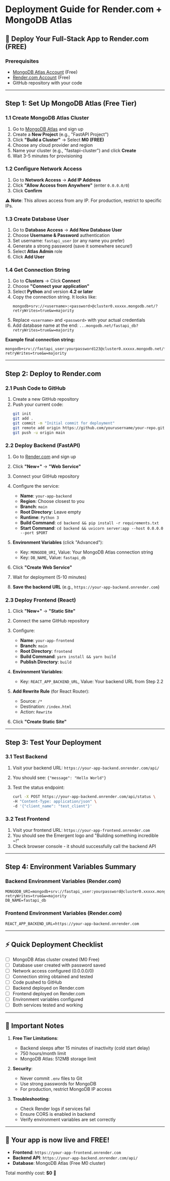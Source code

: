# Deployment Guide for Render.com + MongoDB Atlas

## 🚀 Deploy Your Full-Stack App to Render.com (FREE)

### Prerequisites
- [MongoDB Atlas Account](https://www.mongodb.com/cloud/atlas/register) (Free)
- [Render.com Account](https://render.com) (Free)
- GitHub repository with your code

---

## Step 1: Set Up MongoDB Atlas (Free Tier)

### 1.1 Create MongoDB Atlas Cluster
1. Go to [MongoDB Atlas](https://www.mongodb.com/cloud/atlas/register) and sign up
2. Create a **New Project** (e.g., "FastAPI Project")
3. Click **"Build a Cluster"** → Select **M0 (FREE)**
4. Choose any cloud provider and region
5. Name your cluster (e.g., "fastapi-cluster") and click **Create**
6. Wait 3-5 minutes for provisioning

### 1.2 Configure Network Access
1. Go to **Network Access** → **Add IP Address**
2. Click **"Allow Access from Anywhere"** (enter `0.0.0.0/0`)
3. Click **Confirm**

⚠️ **Note**: This allows access from any IP. For production, restrict to specific IPs.

### 1.3 Create Database User
1. Go to **Database Access** → **Add New Database User**
2. Choose **Username & Password** authentication
3. Set username: `fastapi_user` (or any name you prefer)
4. Generate a strong password (save it somewhere secure!)
5. Select **Atlas Admin** role
6. Click **Add User**

### 1.4 Get Connection String
1. Go to **Clusters** → Click **Connect**
2. Choose **"Connect your application"**
3. Select **Python** and version **4.2 or later**
4. Copy the connection string. It looks like:
   ```
   mongodb+srv://<username>:<password>@cluster0.xxxxx.mongodb.net/?retryWrites=true&w=majority
   ```
5. Replace `<username>` and `<password>` with your actual credentials
6. Add database name at the end: `...mongodb.net/fastapi_db?retryWrites=true&w=majority`

**Example final connection string:**
```
mongodb+srv://fastapi_user:yourpassword123@cluster0.xxxxx.mongodb.net/fastapi_db?retryWrites=true&w=majority
```

---

## Step 2: Deploy to Render.com

### 2.1 Push Code to GitHub
1. Create a new GitHub repository
2. Push your current code:
   ```bash
   git init
   git add .
   git commit -m "Initial commit for deployment"
   git remote add origin https://github.com/yourusername/your-repo.git
   git push -u origin main
   ```

### 2.2 Deploy Backend (FastAPI)
1. Go to [Render.com](https://render.com) and sign up
2. Click **"New+"** → **"Web Service"**
3. Connect your GitHub repository
4. Configure the service:
   - **Name**: `your-app-backend`
   - **Region**: Choose closest to you
   - **Branch**: `main`
   - **Root Directory**: Leave empty
   - **Runtime**: `Python 3`
   - **Build Command**: `cd backend && pip install -r requirements.txt`
   - **Start Command**: `cd backend && uvicorn server:app --host 0.0.0.0 --port $PORT`

5. **Environment Variables** (click "Advanced"):
   - Key: `MONGODB_URI`, Value: Your MongoDB Atlas connection string
   - Key: `DB_NAME`, Value: `fastapi_db`

6. Click **"Create Web Service"**
7. Wait for deployment (5-10 minutes)
8. **Save the backend URL** (e.g., `https://your-app-backend.onrender.com`)

### 2.3 Deploy Frontend (React)
1. Click **"New+"** → **"Static Site"**
2. Connect the same GitHub repository
3. Configure:
   - **Name**: `your-app-frontend`
   - **Branch**: `main`
   - **Root Directory**: `frontend`
   - **Build Command**: `yarn install && yarn build`
   - **Publish Directory**: `build`

4. **Environment Variables**:
   - Key: `REACT_APP_BACKEND_URL`, Value: Your backend URL from Step 2.2

5. **Add Rewrite Rule** (for React Router):
   - Source: `/*`
   - Destination: `/index.html`
   - Action: `Rewrite`

6. Click **"Create Static Site"**

---

## Step 3: Test Your Deployment

### 3.1 Test Backend
1. Visit your backend URL: `https://your-app-backend.onrender.com/api/`
2. You should see: `{"message": "Hello World"}`

3. Test the status endpoint:
   ```bash
   curl -X POST https://your-app-backend.onrender.com/api/status \
   -H "Content-Type: application/json" \
   -d '{"client_name": "test_client"}'
   ```

### 3.2 Test Frontend
1. Visit your frontend URL: `https://your-app-frontend.onrender.com`
2. You should see the Emergent logo and "Building something incredible ~!"
3. Check browser console - it should successfully call the backend API

---

## Step 4: Environment Variables Summary

### Backend Environment Variables (Render.com)
```
MONGODB_URI=mongodb+srv://fastapi_user:yourpassword@cluster0.xxxxx.mongodb.net/fastapi_db?retryWrites=true&w=majority
DB_NAME=fastapi_db
```

### Frontend Environment Variables (Render.com)
```
REACT_APP_BACKEND_URL=https://your-app-backend.onrender.com
```

---

## ⚡ Quick Deployment Checklist

- [ ] MongoDB Atlas cluster created (M0 Free)
- [ ] Database user created with password saved
- [ ] Network access configured (0.0.0.0/0)
- [ ] Connection string obtained and tested
- [ ] Code pushed to GitHub
- [ ] Backend deployed on Render.com
- [ ] Frontend deployed on Render.com
- [ ] Environment variables configured
- [ ] Both services tested and working

---

## 🚨 Important Notes

1. **Free Tier Limitations**:
   - Backend sleeps after 15 minutes of inactivity (cold start delay)
   - 750 hours/month limit
   - MongoDB Atlas: 512MB storage limit

2. **Security**: 
   - Never commit `.env` files to Git
   - Use strong passwords for MongoDB
   - For production, restrict MongoDB IP access

3. **Troubleshooting**:
   - Check Render logs if services fail
   - Ensure CORS is enabled in backend
   - Verify environment variables are set correctly

---

## 🎉 Your app is now live and FREE!

- **Frontend**: `https://your-app-frontend.onrender.com`
- **Backend API**: `https://your-app-backend.onrender.com/api/`
- **Database**: MongoDB Atlas (Free M0 cluster)

Total monthly cost: **$0** 🎉